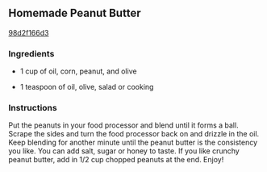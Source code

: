 ## Homemade Peanut Butter

[98d2f166d3](http://tastykitchen.com/recipes/homemade-ingredients/homemade-peanut-butter-3/)

### Ingredients

 - 1 cup of oil, corn, peanut, and olive

 - 1 teaspoon of oil, olive, salad or cooking

### Instructions

Put the peanuts in your food processor and blend until it forms a ball. Scrape the sides and turn the food processor back on and drizzle in the oil. Keep blending for another minute until the peanut butter is the consistency you like. You can add salt, sugar or honey to taste. If you like crunchy peanut butter, add in 1/2 cup chopped peanuts at the end. Enjoy!